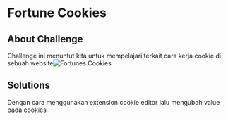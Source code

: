 # Fortune Cookies

## About Challenge
Challenge ini menuntut kita untuk mempelajari terkait cara kerja cookie di sebuah website![Fortunes Cookies](https://github.com/FarhanArfa0905/ctf-writeup/assets/120640088/3666b17b-13b2-4cda-ba60-244d96cca8a2)
## Solutions
Dengan cara menggunakan extension cookie editor lalu mengubah value pada cookies
